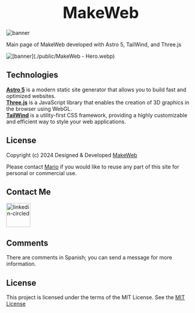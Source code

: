 <div align="center">
    <h1 style="font-size: 3em; font-weight: bold; margin: 20px 0;">MakeWeb</h1>
</div>

![banner](https://raw.githubusercontent.com/MakeWebMX/MakeWebPrincipal/refs/heads/main/public/MakeWeb%20-%20Hero.webp)

Main page of MakeWeb developed with Astro 5, TailWind, and Three.js

![[banner](./public/MakeWeb - Hero.webp)](https://raw.githubusercontent.com/MakeWebMX/MakeWebPrincipal/refs/heads/main/public/MakeWeb%20Logo_MW.svg)

<h2><a src="https://img.icons8.com/?size=100&id=aJPLw-4jUCR3&format=png&color=000000" alt="linkedin-circled"/></a> Technologies</h2>

**[Astro 5](https://astro.build)** is a modern static site generator that allows you to build fast and optimized websites.  
**[Three.js](https://threejs.org)** is a JavaScript library that enables the creation of 3D graphics in the browser using WebGL.  
**[TailWind](https://tailwindcss.com)** is a utility-first CSS framework, providing a highly customizable and efficient way to style your web applications.

<h2>License</h2>

Copyright (c) 2024  Designed & Developed [MakeWeb](https://github.com/MakeWebMX)

Please contact [Mario](https://www.linkedin.com/in/it-mario-hernández/) if you would like to reuse any part of this site for personal or commercial use.


<h2>Contact Me</h2>
<a href="https://www.linkedin.com/in/it-mario-hernández/"><img width="64" height="64" src="https://img.icons8.com/arcade/64/linkedin-circled.png" alt="linkedin-circled"/></a>

<h2>Comments</h2>

There are comments in Spanish; you can send a message for more information.

<h2>License</h2>

This project is licensed under the terms of the MIT License. See the [MIT License](LICENSE)
